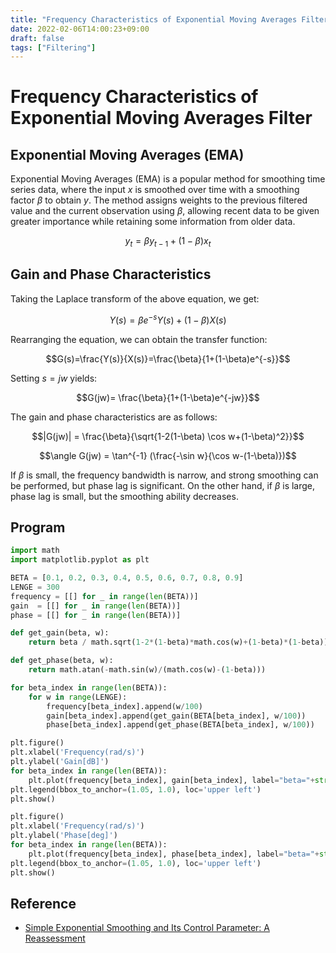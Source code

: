 ```yaml
---
title: "Frequency Characteristics of Exponential Moving Averages Filter"
date: 2022-02-06T14:00:23+09:00
draft: false
tags: ["Filtering"] 
---
```

<!--more-->
# Frequency Characteristics of Exponential Moving Averages Filter
## Exponential Moving Averages (EMA)
Exponential Moving Averages (EMA) is a popular method for smoothing time series data, where the input $x$ is smoothed over time with a smoothing factor $\beta$ to obtain $y$. The method assigns weights to the previous filtered value and the current observation using $\beta$, allowing recent data to be given greater importance while retaining some information from older data.

$$y_t=\beta y_{t-1}+(1-\beta)x_t$$

## Gain and Phase Characteristics
Taking the Laplace transform of the above equation, we get:
 
$$Y(s)=\beta e^{-s}Y(s)+(1-\beta)X(s)$$

Rearranging the equation, we can obtain the transfer function:

$$G(s)=\frac{Y(s)}{X(s)}=\frac{\beta}{1+(1-\beta)e^{-s}}$$

Setting $s=jw$ yields:

$$G(jw)= \frac{\beta}{1+(1-\beta)e^{-jw}}$$

The gain and phase characteristics are as follows:

$$|G(jw)| = \frac{\beta}{\sqrt{1-2(1-\beta)
\cos w+(1-\beta)^2}}$$

$$\angle G(jw) = \tan^{-1}
(\frac{-\sin w}{\cos w-(1-\beta)})$$

If $\beta$ is small, the frequency bandwidth is narrow, and strong smoothing can be performed, but phase lag is significant. On the other hand, if $\beta$ is large, phase lag is small, but the smoothing ability decreases.

## Program
```python
import math
import matplotlib.pyplot as plt

BETA = [0.1, 0.2, 0.3, 0.4, 0.5, 0.6, 0.7, 0.8, 0.9]
LENGE = 300
frequency = [[] for _ in range(len(BETA))]
gain  = [[] for _ in range(len(BETA))]
phase = [[] for _ in range(len(BETA))]

def get_gain(beta, w):
    return beta / math.sqrt(1-2*(1-beta)*math.cos(w)+(1-beta)*(1-beta))

def get_phase(beta, w):
    return math.atan(-math.sin(w)/(math.cos(w)-(1-beta)))

for beta_index in range(len(BETA)):
    for w in range(LENGE):
        frequency[beta_index].append(w/100)
        gain[beta_index].append(get_gain(BETA[beta_index], w/100))
        phase[beta_index].append(get_phase(BETA[beta_index], w/100))

plt.figure()
plt.xlabel('Frequency(rad/s)')
plt.ylabel('Gain[dB]')
for beta_index in range(len(BETA)):
    plt.plot(frequency[beta_index], gain[beta_index], label="beta="+str(BETA[beta_index]))
plt.legend(bbox_to_anchor=(1.05, 1.0), loc='upper left')
plt.show()

plt.figure()
plt.xlabel('Frequency(rad/s)')
plt.ylabel('Phase[deg]')
for beta_index in range(len(BETA)):
    plt.plot(frequency[beta_index], phase[beta_index], label="beta="+str(BETA[beta_index]))
plt.legend(bbox_to_anchor=(1.05, 1.0), loc='upper left')
plt.show()
```

## Reference
- [Simple Exponential Smoothing and Its Control Parameter: A Reassessment](https://www.researchgate.net/publication/331807228_Simple_Exponential_Smoothing_and_Its_Control_Parameter_A_Reassessment)
